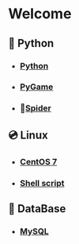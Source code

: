 # Welcome

## :jack_o_lantern: Python

- ### [Python][python]
  
- ### [PyGame]

- ### :ghost:[Spider][Spider]

## :cd: Linux

- ### [CentOS 7][linux]

- ### [Shell script][shell]

## :office: DataBase

- ### [MySQL][MySQL]



[python]:./python/readme.md
[Spider]:./爬虫/readme.md
[PyGame]:./PyGame/readme.md
[linux]:./CentOS/readme.md
[shell]:./Shell脚本/readme.md
[MySQL]:./MySQL/readme.md


